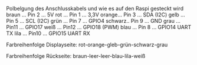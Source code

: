 
Polbelgung des Anschlusskabels und wie es auf den Raspi gesteckt wird
braun ... Pin 2 ... 5V
rot   ... Pin 1 ... 3,3V
orange... Pin 3 ... SDA (I2C)
gelb  ... Pin 5 ... SCL (I2C)
grün  ... Pin 7 ... GPIO4
schwarz.. Pin 9 ... GND
grau  ... Pin11 ... GPIO17
weiß  ... Pin12 ... GPIO18 (PWM)
blau  ... Pin 8 ... GPIO14 UART TX
lila  ... Pin10 ... GPIO15 UART RX

Farbreihenfolge Displayseite:
rot-orange-gleb-grün-schwarz-grau

Farbreihenfolge Rückseite:
braun-leer-leer-blau-lila-weiß


